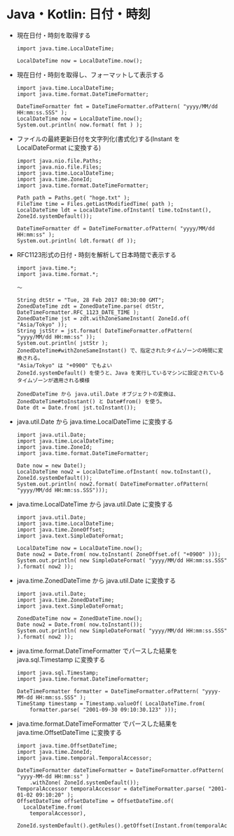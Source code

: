 # Java・Kotlin: 日付・時刻

* 現在日付・時刻を取得する  
  ```
  import java.time.LocalDateTime;
  
  LocalDateTime now = LocalDateTime.now();
  ```
* 現在日付・時刻を取得し、フォーマットして表示する
  ```
  import java.time.LocalDateTime;
  import java.time.format.DateTimeFormatter;
  
  DateTimeFormatter fmt = DateTimeFormatter.ofPattern( "yyyy/MM/dd HH:mm:ss.SSS" );
  LocalDateTime now = LocalDateTime.now();
  System.out.println( now.format( fmt ) );
  ```

* ファイルの最終更新日付を文字列化(書式化)する(Instant を LocalDateFormat に変換する)  
  ```
  import java.nio.file.Paths;
  import java.nio.file.Files;
  import java.time.LocalDateTime;
  import java.time.ZoneId;
  import java.time.format.DateTimeFormatter;
  
  Path path = Paths.get( "hoge.txt" );
  FileTime time = Files.getLastModifiedTime( path );
  LocalDateTime ldt = LocalDateTime.ofInstant( time.toInstant(), ZoneId.systemDefault());

  DateTimeFormatter df = DateTimeFormatter.ofPattern( "yyyy/MM/dd HH:mm:ss" );
  System.out.println( ldt.format( df ));
  ```
* RFC1123形式の日付・時刻を解析して日本時間で表示する  
  ```
  import java.time.*;
  import java.time.format.*;
  
  〜
  
  String dtStr = "Tue, 28 Feb 2017 08:30:00 GMT";
  ZonedDateTime zdt = ZonedDateTime.parse( dtStr, DateTimeFormatter.RFC_1123_DATE_TIME );
  ZonedDateTime jst = zdt.withZoneSameInstant( ZoneId.of( "Asia/Tokyo" ));
  String jstStr = jst.format( DateTimeFormatter.ofPattern( "yyyy/MM/dd HH:mm:ss" ));
  System.out.println( jstStr );
  ZonedDateTime#withZoneSameInstant() で、指定されたタイムゾーンの時間に変換される。
  "Asia/Tokyo" は "+0900" でもよい
  ZoneId.systemDefault() を使うと、Java を実行しているマシンに設定されているタイムゾーンが適用される模様
  
  ZonedDateTime から java.util.Date オブジェクトの変換は、ZonedDateTime#toInstant() と Date#from() を使う。
  Date dt = Date.from( jst.toInstant());
  ```

* java.util.Date から java.time.LocalDateTime に変換する  
  ```
  import java.util.Date;
  import java.time.LocalDateTime;
  import java.time.ZoneId;
  import java.time.format.DateTimeFormatter;
  
  Date now = new Date();
  LocalDateTime now2 = LocalDateTime.ofInstant( now.toInstant(), ZoneId.systemDefault());
  System.out.println( now2.format( DateTimeFormatter.ofPattern( "yyyy/MM/dd HH:mm:ss.SSS")));
  ```

* java.time.LocalDateTime から java.util.Date に変換する  
  ```
  import java.util.Date;
  import java.time.LocalDateTime;
  import java.time.ZoneOffset;
  import java.text.SimpleDateFormat;
  
  LocalDateTime now = LocalDateTime.now();
  Date now2 = Date.from( now.toInstant( ZoneOffset.of( "+0900" )));
  System.out.println( new SimpleDateFormat( "yyyy/MM/dd HH:mm:ss.SSS" ).format( now2 ));
  ```

* java.time.ZonedDateTime から java.util.Date に変換する  
  ```
  import java.util.Date;
  import java.time.ZonedDateTime;
  import java.text.SimpleDateFormat;
  
  ZonedDateTime now = ZonedDateTime.now();
  Date now2 = Date.from( now.toInstant());
  System.out.println( new SimpleDateFormat( "yyyy/MM/dd HH:mm:ss.SSS" ).format( now2 ));
  ```

- java.time.format.DateTimeFormatter でパースした結果を java.sql.Timestamp に変換する  
  ```
  import java.sql.Timestamp;
  import java.time.format.DateTimeFormatter;
  
  DateTimeFormatter formatter = DateTimeFormatter.ofPattern( "yyyy-MM-dd HH:mm:ss.SSS" );
  TimeStamp timestamp = Timestamp.valueOf( LocalDateTime.from(
      formatter.parse( "2001-09-30 09:10:30.123" )));
  ```

- java.time.format.DateTimeFormatter でパースした結果を java.time.OffsetDateTime に変換する
  ```
  import java.time.OffsetDateTime;
  import java.time.ZoneId;
  import java.time.temporal.TemporalAccessor;
  
  DateTimeFormatter dateTimeFormatter = DateTimeFormatter.ofPattern( "yyyy-MM-dd HH:mm:ss" )
      .withZone( ZoneId.systemDefault());
  TemporalAccessor temporalAccessor = dateTimeFormatter.parse( "2001-01-02 09:10:20" );
  OffsetDateTime offsetDateTime = OffsetDateTime.of(
    LocalDateTime.from(
      temporalAccessor),
        ZoneId.systemDefault().getRules().getOffset(Instant.from(temporalAccessor)));
  ```
